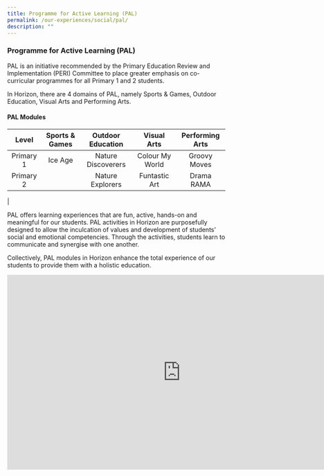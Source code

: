 ```yaml
---
title: Programme for Active Learning (PAL)
permalink: /our-experiences/social/pal/
description: ""
---
```


### **Programme for Active Learning (PAL)**
PAL is an initiative recommended by the Primary Education Review and Implementation (PERI) Committee to place greater emphasis on co-curricular programmes for all Primary 1 and 2 students.

In Horizon, there are 4 domains of PAL, namely Sports &amp; Games, Outdoor Education, Visual Arts and Performing Arts.

#### **PAL Modules**

| Level | Sports &amp; Games | Outdoor Education | Visual Arts | Performing Arts   |
|:---:|:---:|:---:|:---:|:---:|
| Primary 1 | Ice Age | Nature Discoverers | Colour My World | Groovy Moves |
| Primary 2 |  | Nature Explorers | Funtastic Art | Drama RAMA |
|

PAL offers learning experiences that are fun, active, hands-on and meaningful for our students. PAL activities in Horizon are purposefully designed to allow the inculcation of values and development of students’ social and emotional competencies. Through the activities, students learn to communicate and synergise with one another.&nbsp;
  
Collectively, PAL modules in Horizon enhance the total experience of our students to provide them with a holistic education.

<iframe allowfullscreen="true" height="450" width="800" frameborder="0" src="https://docs.google.com/presentation/d/e/2PACX-1vT1nT_bIwytppnEuyXMpTLog4HYIcIPTwChr5mm3ey5b-H10XFC65cB-hG-1cxfdmoyrUzhmMMY0f7U/embed?start=false&amp;loop=false&amp;delayms=3000"></iframe>